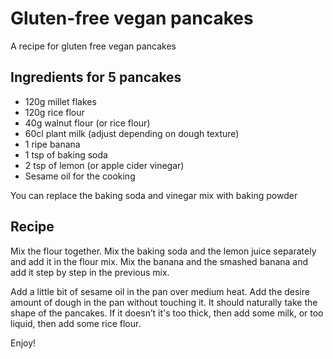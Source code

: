 # Gluten-free vegan pancakes

A recipe for gluten free vegan pancakes


## Ingredients for 5 pancakes

- 120g millet flakes
- 120g rice flour
- 40g walnut flour (or rice flour)
- 60cl plant milk (adjust depending on dough texture)
- 1 ripe banana
- 1 tsp of baking soda
- 2 tsp of lemon (or apple cider vinegar)
- Sesame oil for the cooking

You can replace the baking soda and vinegar mix with baking powder


## Recipe

Mix the flour together.
Mix the baking soda and the lemon juice separately and add it in the flour mix.
Mix the banana and the smashed banana and add it step by step in the previous mix.

Add a little bit of sesame oil in the pan over medium heat.
Add the desire amount of dough in the pan without touching it. It should 
naturally take the shape of the pancakes. If it doesn’t it's too thick, then add 
some milk, or too liquid, then add some rice flour.

Enjoy!
